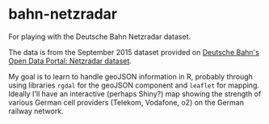 # bahn-netzradar
For playing with the Deutsche Bahn Netzradar dataset.

The data is from the September 2015 dataset provided on [Deutsche Bahn's Open Data Portal: Netzradar dataset](http://data.deutschebahn.com/datasets/netzradar/).

My goal is to learn to handle geoJSON information in R, probably through using libraries `rgdal` for the geoJSON component and `leaflet` for mapping.  Ideally I'll have an interactive (perhaps Shiny?) map showing the strength of various German cell providers (Telekom, Vodafone, o2) on the German railway network. 
